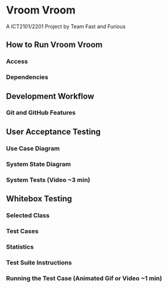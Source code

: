 # Vroom Vroom
A ICT2101/2201 Project by Team Fast and Furious
 
## How to Run Vroom Vroom
### Access
### Dependencies

## Development Workflow
### Git and GitHub Features

## User Acceptance Testing
### Use Case Diagram
### System State Diagram
### System Tests (Video ~3 min)

## Whitebox Testing
### Selected Class
### Test Cases
### Statistics
### Test Suite Instructions
### Running the Test Case (Animated Gif or Video ~1 min)
